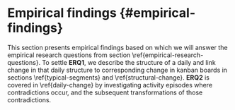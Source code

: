 
# Empirical findings {#empirical-findings}

This section presents empirical findings based on which we will answer the empirical research questions from section \ref{empirical-research-questions}. To settle **ERQ1**, we describe the structure of a daily and link change in that daily structure to corresponding change in kanban boards in sections \ref{typical-segments}  and \ref{structural-change}. **ERQ2** is covered in \ref{daily-change} by investigating activity episodes where contradictions occur, and the subsequent transformations of those contradictions.
